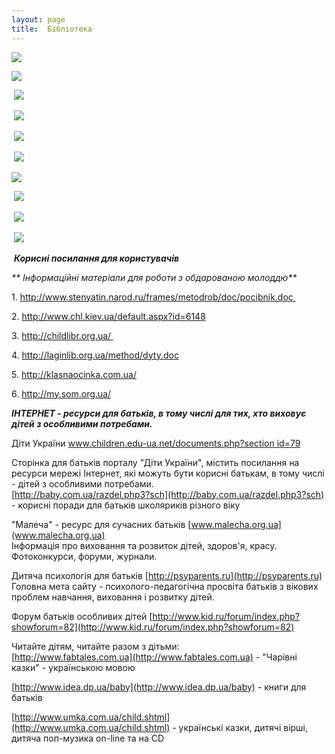 ```yaml
---
layout: page
title:  Бібліотека
---
```

![](/assets/tiger-1395731768.png)

![](/assets/tiger-1395731836.png)

 ![](/assets/tiger-1395731948.png)

 ![](/assets/tiger-1395732029.png)

 ![](/assets/tiger-1395732101.png)

 ![](/assets/tiger-1395732194.png)

![](/assets/tiger-1395732247.png)

 ![](/assets/tiger-1395732332.png)

 ![](/assets/tiger-1395732416.png)

 ![](/assets/tiger-1395732490.png)

 _**Корисні посилання для користувачів**_

_** Інформаційні матеріали для роботи з обдарованою молоддю**_

1\. http://www.stenyatin.narod.ru/frames/metodrob/doc/pocibnik.doc 

2\. http://www.chl.kiev.ua/default.aspx?id=6148  

3\. http://childlibr.org.ua/ 

4\. http://laginlib.org.ua/method/dyty.doc  

5. http://klasnaocinka.com.ua/

6. http://my.som.org.ua/

_**ІНТЕРНЕТ - ресурси для батьків, в тому числі для тих, хто виховує дітей з особливими потребами.**_

Діти України [www.children.edu-ua.net/documents.php?section id=79](www.children.edu-ua.net/documents.php?section_id=79)

Сторінка для батьків порталу "Діти України", містить посилання на ресурси мережі Інтернет, які можуть бути корисні батькам, в тому числі - дітей з особливими потребами.  
[http://baby.com.ua/razdel.php3?sch](http://baby.com.ua/razdel.php3?sch) - корисні поради для батьків школяриків різного віку  
  
"Малеча" - ресурс для сучасних батьків [www.malecha.org.ua](www.malecha.org.ua)  
Інформація про виховання та розвиток дітей, здоров'я, красу. Фотоконкурси, форуми, журнали.  
  
Дитяча психологія для батьків [http://psyparents.ru](http://psyparents.ru)  
Головна мета сайту - психолого-педагогічна просвіта батьків з вікових проблем навчання, виховання і розвитку дітей.  
  
Форум батьків особливих дітей [http://www.kid.ru/forum/index.php?showforum=82](http://www.kid.ru/forum/index.php?showforum=82)  
  
Читайте дітям, читайте разом з дітьми:  
[http://www.fabtales.com.ua](http://www.fabtales.com.ua) - "Чарівні казки" - українською мовою  
  
[http://www.idea.dp.ua/baby](http://www.idea.dp.ua/baby) - книги для батьків  
  
[http://www.umka.com.ua/child.shtml](http://www.umka.com.ua/child.shtml) - українські казки, дитячі вірші, дитяча поп-музика on-line та на CD